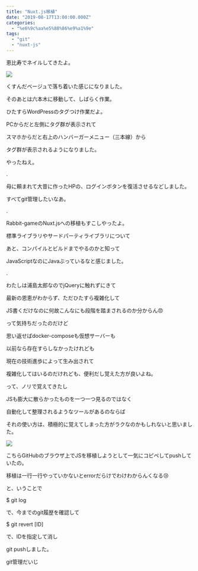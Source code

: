 ```yaml
---
title: "Nuxt.js移植"
date: "2019-08-17T13:00:00.000Z"
categories: 
  - "%e6%9c%aa%e5%88%86%e9%a1%9e"
tags: 
  - "git"
  - "nuxt-js"
---
```


恵比寿でネイルしてきたよ。

![](/images/2019-08-17-14-00-24.jpg)

くすんだベージュで落ち着いた感じになりました。

そのあとは六本木に移動して、しばらく作業。

ひたすらWordPressのタグつけ作業だよ。

PCからだと左側にタグ群が表示されて

スマホからだと右上のハンバーガーメニュー（三本線）から

タグ群が表示されるようになりました。

やったねえ。

.

母に頼まれて大昔に作ったHPの、ログインボタンを復活させるなどしました。

すべてgit管理したいなあ。

.

Rabbit-gameのNuxt.jsへの移植もすこしやったよ。

標準ライブラリやサードパーティライブラリについて

あと、コンパイルとビルドまでやるのかと知って

JavaScriptなのにJavaぶっているなと感じました。

.

わたしは浦島太郎なのでjQueryに触れずにきて

最新の恩恵がわからず、ただひたすら複雑化して

JS書くだけなのに何故こんなにも段階を踏まされるのか分からん😠

って気持ちだったのだけど

思い返せばdocker-composeも仮想サーバーも

以前なら存在すらしなかったけれども

現在の技術進歩によって生み出されて

複雑化してはいるのだけれども、便利だし覚えた方が良いよね。

って、ノリで覚えてきたし

JSも膨大に散らかったものを一つ一つ見るのではなく

自動化して整理されるようなツールがあるのならば

それの使い方は、積極的に覚えてしまった方がラクなのかもしれないと思いました。

![](/images/e382b9e382afe383aae383bce383b3e382b7e383a7e38383e38388-2019-08-17-20.46.33.png)

こちらGitHubのブラウザ上でJSを移植しようとして一気にコピペしてpushしていたの。

移植は一行一行やっていかないとerrorだらけでわけわからんくなる😢

と、いうことで

$ git log

で、今までのgit履歴を確認して

$ git revert \[ID\] 

で、IDを指定して消し

git pushしました。

git管理だいじ
